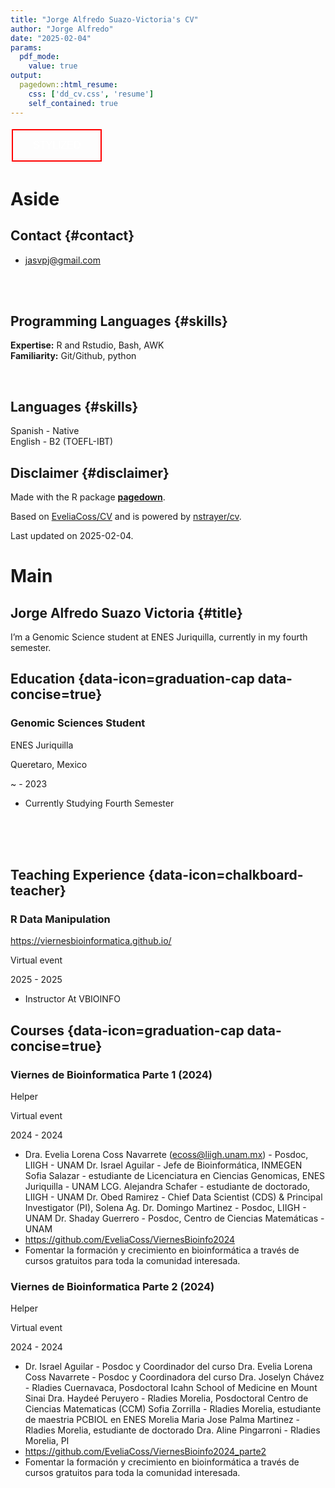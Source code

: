 ```yaml
---
title: "Jorge Alfredo Suazo-Victoria's CV"
author: "Jorge Alfredo"
date: "2025-02-04"
params:
  pdf_mode:
    value: true
output:
  pagedown::html_resume:
    css: ['dd_cv.css', 'resume']
    self_contained: true
---
```


<style type="text/css">
#GIANT-BUTTON {
  background-color: unset; /* Green */
  border: 2px red solid;
  color: white;
  padding: 15px 32px;
  text-align: center;
  text-decoration: none;
  display: inline-block;
  font-size: 16px;
  margin: 4px 2px;
  cursor: pointer;
}

</style>
<a href = "/posts/cvhtml"><button id="GIANT-BUTTON">STYLIZED</button></a>





<style>
:root{
  --decorator-outer-offset-left: -6.5px;
}
</style>


Aside
================================================================================






Contact {#contact}
--------------------------------------------------------------------------------

- <i class='fa fa-envelope'></i> jasvpj@gmail.com

<br>
<br>

Programming Languages {#skills}
--------------------------------------------------------------------------------

<b>Expertise:</b> R and Rstudio, Bash, AWK <br><b>Familiarity:</b> Git/Github, python

<br>

Languages {#skills}
--------------------------------------------------------------------------------

 Spanish - Native <br>
 English - B2 (TOEFL-IBT) <br>



Disclaimer {#disclaimer}
--------------------------------------------------------------------------------

Made with the R package [**pagedown**](https://github.com/rstudio/pagedown). 

Based on [EveliaCoss/CV](https://github.com/EveliaCoss/CV) and is powered by [nstrayer/cv](https://github.com/nstrayer/cv).

Last updated on 2025-02-04.



Main
================================================================================

Jorge Alfredo Suazo Victoria {#title}
--------------------------------------------------------------------------------

I’m a Genomic Science student at ENES Juriquilla, currently in my fourth semester.



Education {data-icon=graduation-cap data-concise=true}
--------------------------------------------------------------------------------

### Genomic Sciences Student

ENES Juriquilla

Queretaro, Mexico

~ - 2023

- Currently Studying Fourth Semester




<!-- These breaks just force a new page so section doesnt get cut off -->
<br>
<br>
<br>

Teaching Experience {data-icon=chalkboard-teacher}
--------------------------------------------------------------------------------

### R Data Manipulation

https://viernesbioinformatica.github.io/

Virtual event

2025 - 2025

- Instructor At VBIOINFO




Courses {data-icon=graduation-cap data-concise=true}
--------------------------------------------------------------------------------

### Viernes de Bioinformatica Parte 1 (2024)

Helper

Virtual event

2024 - 2024

- Dra. Evelia Lorena Coss Navarrete (ecoss@liigh.unam.mx) - Posdoc, LIIGH - UNAM
Dr. Israel Aguilar - Jefe de Bioinformática, INMEGEN
Sofia Salazar - estudiante de Licenciatura en Ciencias Genomicas, ENES Juriquilla - UNAM
LCG. Alejandra Schafer - estudiante de doctorado, LIIGH - UNAM
Dr. Obed Ramirez - Chief Data Scientist (CDS) & Principal Investigator (PI), Solena Ag.
Dr. Domingo Martinez - Posdoc, LIIGH - UNAM
Dr. Shaday Guerrero - Posdoc, Centro de Ciencias Matemáticas - UNAM
- https://github.com/EveliaCoss/ViernesBioinfo2024
- Fomentar la formación y crecimiento en bioinformática a través de cursos gratuitos para toda la comunidad interesada.



### Viernes de Bioinformatica Parte 2 (2024)

Helper

Virtual event

2024 - 2024

- Dr. Israel Aguilar - Posdoc y Coordinador del curso
Dra. Evelia Lorena Coss Navarrete - Posdoc y Coordinadora del curso
Dra. Joselyn Chávez - Rladies Cuernavaca, Posdoctoral Icahn School of Medicine en Mount Sinai
Dra. Haydeé Peruyero - Rladies Morelia, Posdoctoral Centro de Ciencias Matematicas (CCM)
Sofia Zorrilla - Rladies Morelia, estudiante de maestria PCBIOL en ENES Morelia
Maria Jose Palma Martinez - Rladies Morelia, estudiante de doctorado
Dra. Aline Pingarroni - Rladies Morelia, PI
- https://github.com/EveliaCoss/ViernesBioinfo2024_parte2
- Fomentar la formación y crecimiento en bioinformática a través de cursos gratuitos para toda la comunidad interesada.





